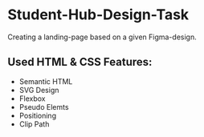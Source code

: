 # Student-Hub-Design-Task

Creating a landing-page based on a given Figma-design.

## Used HTML & CSS Features:

- Semantic HTML
- SVG Design
- Flexbox
- Pseudo Elemts
- Positioning
- Clip Path
